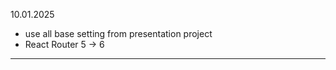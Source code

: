 
10.01.2025

- use all base setting from presentation project
- React Router 5 -> 6

--------------------------
